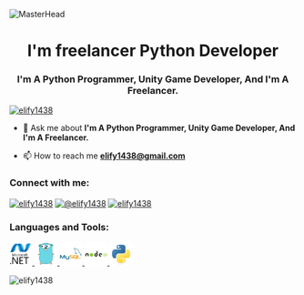![MasterHead](https://data-flair.training/blogs/wp-content/uploads/sites/2/2019/10/How-to-become-a-python-developer.jpg)
<h1 align="center">I'm freelancer Python Developer </h1>
<h3 align="center">I'm A Python Programmer, Unity Game Developer, And I'm A Freelancer.</h3>

<p align="left"> <a href="https://twitter.com/elify1438" target="blank"><img src="https://img.shields.io/twitter/follow/elify1438?logo=twitter&style=for-the-badge" alt="elify1438" /></a> </p>

- 💬 Ask me about **I'm A Python Programmer, Unity Game Developer, And I'm A Freelancer.**

- 📫 How to reach me **elify1438@gmail.com**

<h3 align="left">Connect with me:</h3>
<p align="left">
<a href="https://twitter.com/elify1438" target="blank"><img align="center" src="https://raw.githubusercontent.com/rahuldkjain/github-profile-readme-generator/master/src/images/icons/Social/twitter.svg" alt="elify1438" height="30" width="40" /></a>
<a href="https://medium.com/@elify1438" target="blank"><img align="center" src="https://raw.githubusercontent.com/rahuldkjain/github-profile-readme-generator/master/src/images/icons/Social/medium.svg" alt="@elify1438" height="30" width="40" /></a>
<a href="https://discord.gg/elify1438" target="blank"><img align="center" src="https://raw.githubusercontent.com/rahuldkjain/github-profile-readme-generator/master/src/images/icons/Social/discord.svg" alt="elify1438" height="30" width="40" /></a>
</p>

<h3 align="left">Languages and Tools:</h3>
<p align="left"> <a href="https://dotnet.microsoft.com/" target="_blank" rel="noreferrer"> <img src="https://raw.githubusercontent.com/devicons/devicon/master/icons/dot-net/dot-net-original-wordmark.svg" alt="dotnet" width="40" height="40"/> </a> <a href="https://golang.org" target="_blank" rel="noreferrer"> <img src="https://raw.githubusercontent.com/devicons/devicon/master/icons/go/go-original.svg" alt="go" width="40" height="40"/> </a> <a href="https://www.mysql.com/" target="_blank" rel="noreferrer"> <img src="https://raw.githubusercontent.com/devicons/devicon/master/icons/mysql/mysql-original-wordmark.svg" alt="mysql" width="40" height="40"/> </a> <a href="https://nodejs.org" target="_blank" rel="noreferrer"> <img src="https://raw.githubusercontent.com/devicons/devicon/master/icons/nodejs/nodejs-original-wordmark.svg" alt="nodejs" width="40" height="40"/> </a> <a href="https://www.python.org" target="_blank" rel="noreferrer"> <img src="https://raw.githubusercontent.com/devicons/devicon/master/icons/python/python-original.svg" alt="python" width="40" height="40"/> </a> </p>

<p><img align="center" src="https://github-readme-streak-stats.herokuapp.com/?user=elify1438&" alt="elify1438" /></p>
